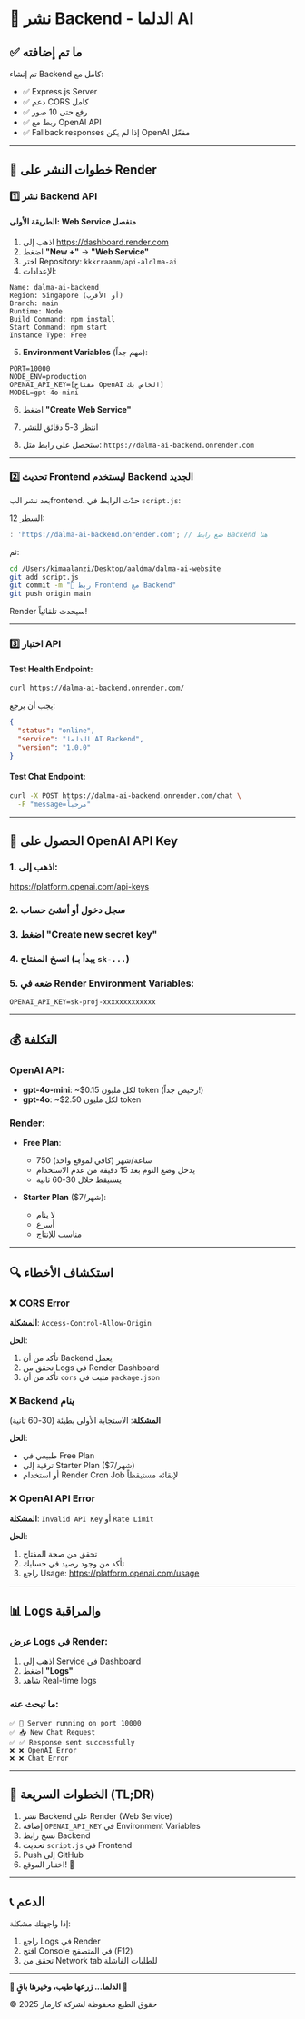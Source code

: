 # 🚀 نشر Backend - الدلما AI

## ✅ ما تم إضافته

تم إنشاء Backend كامل مع:
- ✅ Express.js Server
- ✅ دعم CORS كامل
- ✅ رفع حتى 10 صور
- ✅ ربط مع OpenAI API
- ✅ Fallback responses إذا لم يكن OpenAI مفعّل

---

## 🔧 خطوات النشر على Render

### 1️⃣ نشر Backend API

#### الطريقة الأولى: Web Service منفصل
1. اذهب إلى https://dashboard.render.com
2. اضغط **"New +"** → **"Web Service"**
3. اختر Repository: `kkkrraamm/api-aldlma-ai`
4. الإعدادات:
```
Name: dalma-ai-backend
Region: Singapore (أو الأقرب)
Branch: main
Runtime: Node
Build Command: npm install
Start Command: npm start
Instance Type: Free
```

5. **Environment Variables** (مهم جداً):
```
PORT=10000
NODE_ENV=production
OPENAI_API_KEY=[مفتاح OpenAI الخاص بك]
MODEL=gpt-4o-mini
```

6. اضغط **"Create Web Service"**

7. انتظر 3-5 دقائق للنشر

8. ستحصل على رابط مثل: `https://dalma-ai-backend.onrender.com`

---

### 2️⃣ تحديث Frontend ليستخدم Backend الجديد

بعد نشر البfrontend، حدّث الرابط في `script.js`:

السطر 12:
```javascript
: 'https://dalma-ai-backend.onrender.com'; // ضع رابط Backend هنا
```

ثم:
```bash
cd /Users/kimaalanzi/Desktop/aaldma/dalma-ai-website
git add script.js
git commit -m "🔗 ربط Frontend مع Backend"
git push origin main
```

Render سيحدث تلقائياً!

---

### 3️⃣ اختبار API

#### Test Health Endpoint:
```bash
curl https://dalma-ai-backend.onrender.com/
```

يجب أن يرجع:
```json
{
  "status": "online",
  "service": "الدلما AI Backend",
  "version": "1.0.0"
}
```

#### Test Chat Endpoint:
```bash
curl -X POST https://dalma-ai-backend.onrender.com/chat \
  -F "message=مرحباً"
```

---

## 🤖 الحصول على OpenAI API Key

### 1. اذهب إلى:
https://platform.openai.com/api-keys

### 2. سجل دخول أو أنشئ حساب

### 3. اضغط **"Create new secret key"**

### 4. انسخ المفتاح (يبدأ بـ `sk-...`)

### 5. ضعه في Render Environment Variables:
```
OPENAI_API_KEY=sk-proj-xxxxxxxxxxxxx
```

---

## 💰 التكلفة

### OpenAI API:
- **gpt-4o-mini**: ~$0.15 لكل مليون token (رخيص جداً!)
- **gpt-4o**: ~$2.50 لكل مليون token

### Render:
- **Free Plan**: 
  - 750 ساعة/شهر (كافي لموقع واحد)
  - يدخل وضع النوم بعد 15 دقيقة من عدم الاستخدام
  - يستيقظ خلال 30-60 ثانية

- **Starter Plan** ($7/شهر):
  - لا ينام
  - أسرع
  - مناسب للإنتاج

---

## 🔍 استكشاف الأخطاء

### ❌ CORS Error
**المشكلة**: `Access-Control-Allow-Origin`

**الحل**: 
1. تأكد من أن Backend يعمل
2. تحقق من Logs في Render Dashboard
3. تأكد من أن `cors` مثبت في `package.json`

### ❌ Backend ينام
**المشكلة**: الاستجابة الأولى بطيئة (30-60 ثانية)

**الحل**:
- طبيعي في Free Plan
- ترقية إلى Starter Plan ($7/شهر)
- أو استخدام Render Cron Job لإبقائه مستيقظاً

### ❌ OpenAI API Error
**المشكلة**: `Invalid API Key` أو `Rate Limit`

**الحل**:
1. تحقق من صحة المفتاح
2. تأكد من وجود رصيد في حسابك
3. راجع Usage: https://platform.openai.com/usage

---

## 📊 Logs والمراقبة

### عرض Logs في Render:
1. اذهب إلى Service في Dashboard
2. اضغط **"Logs"**
3. شاهد Real-time logs

### ما تبحث عنه:
```
✅ 🚀 Server running on port 10000
✅ 📥 New Chat Request
✅ ✅ Response sent successfully
❌ ❌ OpenAI Error
❌ ❌ Chat Error
```

---

## 🎯 الخطوات السريعة (TL;DR)

1. نشر Backend على Render (Web Service)
2. إضافة `OPENAI_API_KEY` في Environment Variables
3. نسخ رابط Backend
4. تحديث `script.js` في Frontend
5. Push إلى GitHub
6. اختبار الموقع! 🎉

---

## 📞 الدعم

إذا واجهتك مشكلة:
1. راجع Logs في Render
2. افتح Console في المتصفح (F12)
3. تحقق من Network tab للطلبات الفاشلة

---

**🌊 الدلما... زرعها طيب، وخيرها باقٍ 💚**

© 2025 حقوق الطبع محفوظة لشركة كارمار

